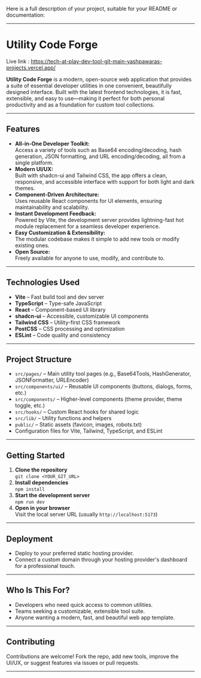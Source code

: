 Here is a full description of your project, suitable for your README or documentation:

---

# Utility Code Forge
Live link : https://tech-at-play-dev-tool-git-main-yashpawaras-projects.vercel.app/

**Utility Code Forge** is a modern, open-source web application that provides a suite of essential developer utilities in one convenient, beautifully designed interface. Built with the latest frontend technologies, it is fast, extensible, and easy to use—making it perfect for both personal productivity and as a foundation for custom tool collections.

---

## Features

- **All-in-One Developer Toolkit:**  
  Access a variety of tools such as Base64 encoding/decoding, hash generation, JSON formatting, and URL encoding/decoding, all from a single platform.
- **Modern UI/UX:**  
  Built with shadcn-ui and Tailwind CSS, the app offers a clean, responsive, and accessible interface with support for both light and dark themes.
- **Component-Driven Architecture:**  
  Uses reusable React components for UI elements, ensuring maintainability and scalability.
- **Instant Development Feedback:**  
  Powered by Vite, the development server provides lightning-fast hot module replacement for a seamless developer experience.
- **Easy Customization & Extensibility:**  
  The modular codebase makes it simple to add new tools or modify existing ones.
- **Open Source:**  
  Freely available for anyone to use, modify, and contribute to.

---

## Technologies Used

- **Vite** – Fast build tool and dev server
- **TypeScript** – Type-safe JavaScript
- **React** – Component-based UI library
- **shadcn-ui** – Accessible, customizable UI components
- **Tailwind CSS** – Utility-first CSS framework
- **PostCSS** – CSS processing and optimization
- **ESLint** – Code quality and consistency

---

## Project Structure

- `src/pages/` – Main utility tool pages (e.g., Base64Tools, HashGenerator, JSONFormatter, URLEncoder)
- `src/components/ui/` – Reusable UI components (buttons, dialogs, forms, etc.)
- `src/components/` – Higher-level components (theme provider, theme toggle, etc.)
- `src/hooks/` – Custom React hooks for shared logic
- `src/lib/` – Utility functions and helpers
- `public/` – Static assets (favicon, images, robots.txt)
- Configuration files for Vite, Tailwind, TypeScript, and ESLint

---

## Getting Started

1. **Clone the repository**  
   `git clone <YOUR_GIT_URL>`
2. **Install dependencies**  
   `npm install`
3. **Start the development server**  
   `npm run dev`
4. **Open in your browser**  
   Visit the local server URL (usually `http://localhost:5173`)

---

## Deployment

- Deploy to your preferred static hosting provider.
- Connect a custom domain through your hosting provider's dashboard for a professional touch.

---

## Who Is This For?

- Developers who need quick access to common utilities.
- Teams seeking a customizable, extensible tool suite.
- Anyone wanting a modern, fast, and beautiful web app template.

---

## Contributing

Contributions are welcome! Fork the repo, add new tools, improve the UI/UX, or suggest features via issues or pull requests.

---
